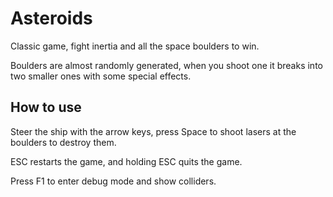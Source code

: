 # Asteroids

Classic game, fight inertia and all the space boulders to win.

Boulders are almost randomly generated, when you shoot one it breaks into two smaller ones with some special effects.

## How to use

Steer the ship with the arrow keys, press Space to shoot lasers at the boulders to destroy them. 

ESC restarts the game, and holding ESC quits the game.

Press F1 to enter debug mode and show colliders.

